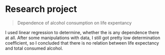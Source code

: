 # Research project
> Dependence of alcohol consumption on life expentancy

I used linear regression to determine, whether the is any dependence there at all. After some manipulations with data, I still got pretty low determination coefficient, so I concluded that there is no relation between life expectancy and total consumed alcohol.
